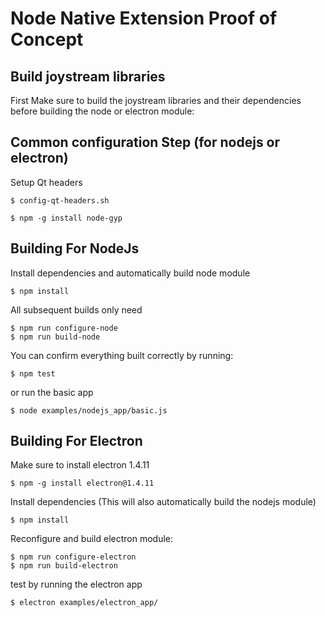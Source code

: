 # Node Native Extension Proof of Concept

## Build joystream libraries

First Make sure to build the joystream libraries and their dependencies before building the node or electron module:


## Common configuration Step (for nodejs or electron)

Setup Qt headers

```
$ config-qt-headers.sh
```

```
$ npm -g install node-gyp
```

## Building For NodeJs

Install dependencies and automatically build node module

```
$ npm install
```

All subsequent builds only need

```
$ npm run configure-node
$ npm run build-node
```

You can confirm everything built correctly by running:

```
$ npm test
```

or run the basic app

```
$ node examples/nodejs_app/basic.js
```

## Building For Electron

Make sure to install electron 1.4.11

```
$ npm -g install electron@1.4.11
```

Install dependencies (This will also automatically build the nodejs module)

```
$ npm install
```

Reconfigure and build electron module:

```
$ npm run configure-electron
$ npm run build-electron
```

test by running the electron app

```
$ electron examples/electron_app/
```
